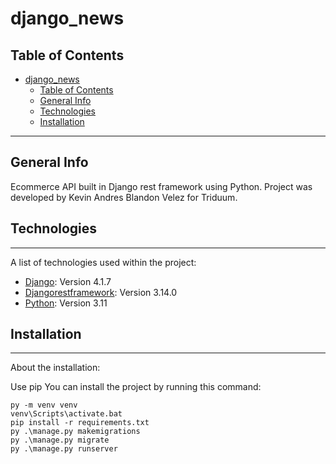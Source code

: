 # django_news

## Table of Contents
- [django\_news](#django_news)
  - [Table of Contents](#table-of-contents)
  - [General Info](#general-info)
  - [Technologies](#technologies)
  - [Installation](#installation)
***

## General Info
Ecommerce API built in Django rest framework using Python.  Project was developed by Kevin Andres Blandon Velez for Triduum.

## Technologies
***
A list of technologies used within the project:
* [Django](https://www.djangoproject.com/): Version 4.1.7
* [Djangorestframework](https://www.django-rest-framework.org/): Version 3.14.0
* [Python](https://www.python.org/): Version 3.11

## Installation
***
About the installation:

Use pip
You can install the project by running this command:
```
py -m venv venv
venv\Scripts\activate.bat
pip install -r requirements.txt
py .\manage.py makemigrations
py .\manage.py migrate
py .\manage.py runserver
```